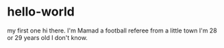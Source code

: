 # hello-world
my first one
hi there.
I'm Mamad a football referee from a little town
I'm 28 or 29 years old I don't know. 


